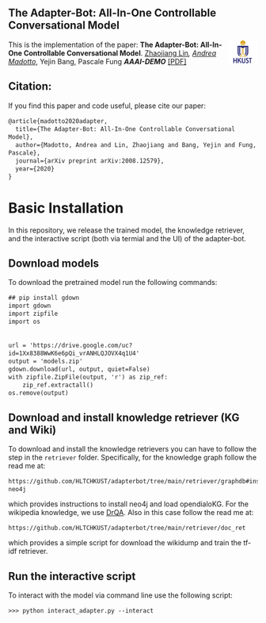 ## The Adapter-Bot: All-In-One Controllable Conversational Model

<img align="right" src="plot/HKUST.jpg" width="12%">

This is the implementation of the paper:
**The Adapter-Bot: All-In-One Controllable Conversational Model**. [Zhaojiang Lin](https://zlinao.github.io/)*, [Andrea Madotto](https://andreamad8.github.io/)*, Yejin Bang, Pascale Fung  ***AAAI-DEMO*** [[PDF]](https://arxiv.org/pdf/2008.12579.pdf)


## Citation:
If you find this paper and code useful, please cite our paper: 
```
@article{madotto2020adapter,
  title={The Adapter-Bot: All-In-One Controllable Conversational Model},
  author={Madotto, Andrea and Lin, Zhaojiang and Bang, Yejin and Fung, Pascale},
  journal={arXiv preprint arXiv:2008.12579},
  year={2020}
}
```

# Basic Installation
In this repository, we release the trained model, the knowledge retriever, and the interactive script (both via termial and the UI) of the adapter-bot. 

## Download models
To download the pretrained model run the following commands: 
```
## pip install gdown
import gdown
import zipfile
import os


url = 'https://drive.google.com/uc?id=1Xx8388WwK6e6pQi_vrANHLQJOVX4q1U4'
output = 'models.zip'
gdown.download(url, output, quiet=False)
with zipfile.ZipFile(output, 'r') as zip_ref:
    zip_ref.extractall()
os.remove(output)
```

## Download and install knowledge retriever (KG and Wiki)
To download and install the knowledge retrievers you can have to follow the step in the ```retriever``` folder. Specifically, for the knowledge graph follow the read me at:
```
https://github.com/HLTCHKUST/adapterbot/tree/main/retriever/graphdb#installing-neo4j
```
which provides instructions to install neo4j and load opendialoKG. For the wikipedia knowledge, we use [DrQA](https://github.com/facebookresearch/DrQA). Also in this case follow the read me at:
```
https://github.com/HLTCHKUST/adapterbot/tree/main/retriever/doc_ret
```
which provides a simple script for download the wikidump and train the tf-idf retriever.

## Run the interactive script
To interact with the model via command line use the following script:
```
>>> python interact_adapter.py --interact
```

